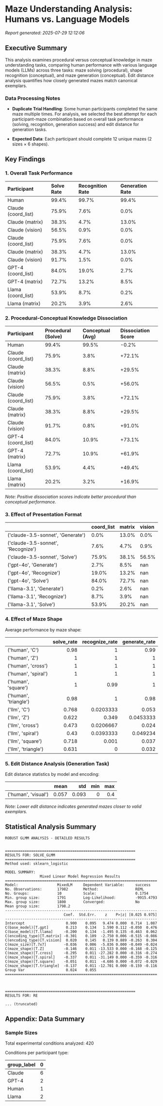 # Maze Understanding Analysis: Humans vs. Language Models

*Report generated: 2025-07-29 12:12:06*

## Executive Summary

This analysis examines procedural versus conceptual knowledge in maze understanding tasks, 
comparing human performance with various language models (LLMs) across three tasks: 
maze solving (procedural), shape recognition (conceptual), and maze generation (conceptual). 
Edit distance analysis quantifies how closely generated mazes match canonical exemplars.

### Data Processing Notes

- **Duplicate Trial Handling**: Some human participants completed the same maze multiple times. 
For analysis, we selected the best attempt for each participant-maze combination based on 
overall task performance (solving, recognition, generation success) and edit distance for generation tasks.

- **Expected Data**: Each participant should complete 12 unique mazes (2 sizes × 6 shapes).

## Key Findings

### 1. Overall Task Performance

| Participant         | Solve Rate   | Recognition Rate   | Generation Rate   |
|:--------------------|:-------------|:-------------------|:------------------|
| Human               | 99.4%        | 99.7%              | 99.4%             |
| Claude (coord_list) | 75.9%        | 7.6%               | 0.0%              |
| Claude (matrix)     | 38.3%        | 4.7%               | 13.0%             |
| Claude (vision)     | 56.5%        | 0.9%               | 0.0%              |
| Claude (coord_list) | 75.9%        | 7.6%               | 0.0%              |
| Claude (matrix)     | 38.3%        | 4.7%               | 13.0%             |
| Claude (vision)     | 91.7%        | 1.5%               | 0.0%              |
| GPT-4 (coord_list)  | 84.0%        | 19.0%              | 2.7%              |
| GPT-4 (matrix)      | 72.7%        | 13.2%              | 8.5%              |
| Llama (coord_list)  | 53.9%        | 8.7%               | 0.2%              |
| Llama (matrix)      | 20.2%        | 3.9%               | 2.6%              |


### 2. Procedural-Conceptual Knowledge Dissociation

| Participant         | Procedural (Solve)   | Conceptual (Avg)   | Dissociation Score   |
|:--------------------|:---------------------|:-------------------|:---------------------|
| Human               | 99.4%                | 99.5%              | -0.2%                |
| Claude (coord_list) | 75.9%                | 3.8%               | +72.1%               |
| Claude (matrix)     | 38.3%                | 8.8%               | +29.5%               |
| Claude (vision)     | 56.5%                | 0.5%               | +56.0%               |
| Claude (coord_list) | 75.9%                | 3.8%               | +72.1%               |
| Claude (matrix)     | 38.3%                | 8.8%               | +29.5%               |
| Claude (vision)     | 91.7%                | 0.8%               | +91.0%               |
| GPT-4 (coord_list)  | 84.0%                | 10.9%              | +73.1%               |
| GPT-4 (matrix)      | 72.7%                | 10.9%              | +61.9%               |
| Llama (coord_list)  | 53.9%                | 4.4%               | +49.4%               |
| Llama (matrix)      | 20.2%                | 3.2%               | +16.9%               |

*Note: Positive dissociation scores indicate better procedural than conceptual performance.*

### 3. Effect of Presentation Format

|                                    | coord_list   | matrix   | vision   |
|:-----------------------------------|:-------------|:---------|:---------|
| ('claude-3.5-sonnet', 'Generate')  | 0.0%         | 13.0%    | 0.0%     |
| ('claude-3.5-sonnet', 'Recognize') | 7.6%         | 4.7%     | 0.9%     |
| ('claude-3.5-sonnet', 'Solve')     | 75.9%        | 38.1%    | 56.5%    |
| ('gpt-4o', 'Generate')             | 2.7%         | 8.5%     | nan      |
| ('gpt-4o', 'Recognize')            | 19.0%        | 13.2%    | nan      |
| ('gpt-4o', 'Solve')                | 84.0%        | 72.7%    | nan      |
| ('llama-3.1', 'Generate')          | 0.2%         | 2.6%     | nan      |
| ('llama-3.1', 'Recognize')         | 8.7%         | 3.9%     | nan      |
| ('llama-3.1', 'Solve')             | 53.9%        | 20.2%    | nan      |

### 4. Effect of Maze Shape

Average performance by maze shape:

|                       |   solve_rate |   recognize_rate |   generate_rate |
|:----------------------|-------------:|-----------------:|----------------:|
| ('human', 'C')        |        0.98  |        1         |       0.99      |
| ('human', 'Z')        |        1     |        1         |       1         |
| ('human', 'cross')    |        1     |        1         |       1         |
| ('human', 'spiral')   |        1     |        1         |       1         |
| ('human', 'square')   |        1     |        0.99      |       1         |
| ('human', 'triangle') |        0.98  |        1         |       0.98      |
| ('llm', 'C')          |        0.768 |        0.0203333 |       0.053     |
| ('llm', 'Z')          |        0.622 |        0.349     |       0.0453333 |
| ('llm', 'cross')      |        0.473 |        0.0206667 |       0.024     |
| ('llm', 'spiral')     |        0.43  |        0.0393333 |       0.049234  |
| ('llm', 'square')     |        0.718 |        0.001     |       0.037     |
| ('llm', 'triangle')   |        0.631 |        0         |       0.032     |

### 5. Edit Distance Analysis (Generation Task)

Edit distance statistics by model and encoding:

|                     |   mean |   std |   min |   max |
|:--------------------|-------:|------:|------:|------:|
| ('human', 'visual') |  0.057 | 0.093 |     0 |   0.4 |

*Note: Lower edit distance indicates generated mazes closer to valid exemplars.*

## Statistical Analysis Summary

```
ROBUST GLMM ANALYSIS - DETAILED RESULTS


============================================================
RESULTS FOR: SOLVE_GLMM
============================================================
Method used: sklearn_logistic

MODEL SUMMARY:
                Mixed Linear Model Regression Results
======================================================================
Model:                  MixedLM     Dependent Variable:     success   
No. Observations:       17982       Method:                 REML      
No. Groups:             10          Scale:                  0.1754    
Min. group size:        1791        Log-Likelihood:         -9915.4793
Max. group size:        1800        Converged:              No        
Mean group size:        1798.2                                        
----------------------------------------------------------------------
                           Coef.  Std.Err.    z    P>|z| [0.025 0.975]
----------------------------------------------------------------------
Intercept                   0.900    0.095   9.474 0.000  0.714  1.087
C(base_model)[T.gpt]        0.213    0.134   1.590 0.112 -0.050  0.476
C(base_model)[T.llama]     -0.200    0.134  -1.495 0.135 -0.463  0.062
C(encoding_type)[T.matrix] -0.301    0.109  -2.750 0.006 -0.515 -0.086
C(encoding_type)[T.vision]  0.020    0.145   0.139 0.889 -0.263  0.304
C(maze_size)[T.7x7]        -0.036    0.006  -5.836 0.000 -0.049 -0.024
C(maze_shape)[T.Z]         -0.146    0.011 -13.533 0.000 -0.168 -0.125
C(maze_shape)[T.cross]     -0.295    0.011 -27.282 0.000 -0.316 -0.274
C(maze_shape)[T.spiral]    -0.337    0.011 -31.149 0.000 -0.359 -0.316
C(maze_shape)[T.square]    -0.051    0.011  -4.686 0.000 -0.072 -0.029
C(maze_shape)[T.triangle]  -0.137    0.011 -12.701 0.000 -0.159 -0.116
Group Var                   0.024    0.055                            
======================================================================



============================================================
RESULTS FOR: RE

... (truncated)
```

## Appendix: Data Summary

### Sample Sizes

Total experimental conditions analyzed: 420


Conditions per participant type:

| group_label   |   0 |
|:--------------|----:|
| Claude        |   6 |
| GPT-4         |   2 |
| Human         |   1 |
| Llama         |   2 |